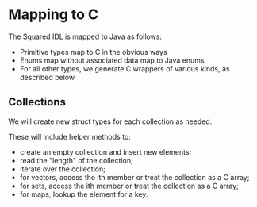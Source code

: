# Mapping to C

The Squared IDL is mapped to Java as follows:

* Primitive types map to C in the obvious ways
* Enums map without associated data map to Java enums
* For all other types, we generate C wrappers of various kinds, as described below

## Collections

We will create new struct types for each collection as needed.

These will include helper methods to:

* create an empty collection and insert new elements;
* read the "length" of the collection;
* iterate over the collection;
* for vectors, access the ith member or treat the collection as a C array;
* for sets, access the ith member or treat the collection as a C array;
* for maps, lookup the element for a key.